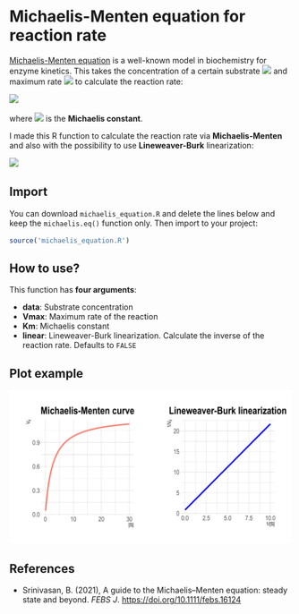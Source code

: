 # Michaelis-Menten equation for reaction rate

[Michaelis-Menten equation](https://doi.org/10.1111/febs.16124) is a well-known model in biochemistry for enzyme kinetics. This takes the concentration of a certain substrate <img src="https://render.githubusercontent.com/render/math?math=[S]" /> and maximum rate <img src="https://render.githubusercontent.com/render/math?math=V_{max}" /> to calculate the reaction rate:

<img src="https://render.githubusercontent.com/render/math?math=v%20=%20\frac{V_{max}[S]}{K_M %2B [S]}" />

where <img src="https://render.githubusercontent.com/render/math?math=K_M" /> is the **Michaelis constant**.

I made this R function to calculate the reaction rate via **Michaelis-Menten** and also with the possibility to use **Lineweaver-Burk** linearization:

<img src="https://render.githubusercontent.com/render/math?math=\frac{1}{v}%20=%20\frac{K_M}{V_{max}}\frac{1}{[S]}%2B\frac{1}{V_{max}}" />

## Import

You can download `michaelis_equation.R` and delete the lines below and keep the `michaelis.eq()` function only. Then import to your project:

```r
source('michaelis_equation.R')
```

## How to use?

This function has **four arguments**:

- **data**: Substrate concentration
- **Vmax**: Maximum rate of the reaction
- **Km**: Michaelis constant
- **linear**: Lineweaver-Burk linearization. Calculate the inverse of the reaction rate. Defaults to `FALSE`

## Plot example

![](https://github.com/itsmiguelrojas/michaelis-menten/blob/main/enzyme_velocity.svg)

## References

- Srinivasan, B. (2021), A guide to the Michaelis–Menten equation: steady state and beyond. *FEBS J*. https://doi.org/10.1111/febs.16124
